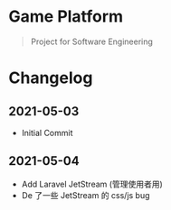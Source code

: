 # Game Platform
> Project for Software Engineering

# Changelog

## 2021-05-03

- Initial Commit

## 2021-05-04

- Add Laravel JetStream (管理使用者用)
- De 了一些 JetStream 的 css/js bug
